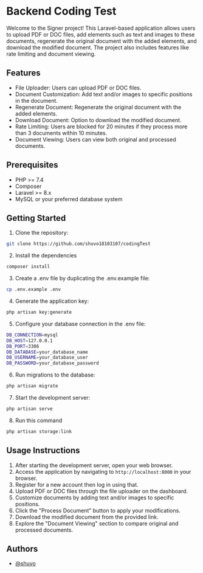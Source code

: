 # Backend Coding Test

Welcome to the Signer project! This Laravel-based application allows users to upload PDF or DOC files, add elements such as text and images to these documents, regenerate the original document with the added elements, and download the modified document. The project also includes features like rate limiting and document viewing.

## Features

-   File Uploader: Users can upload PDF or DOC files.
-   Document Customization: Add text and/or images to specific positions in the document.
-   Regenerate Document: Regenerate the original document with the added elements.
-   Download Document: Option to download the modified document.
-   Rate Limiting: Users are blocked for 20 minutes if they process more than 3 documents within 10 minutes.
-   Document Viewing: Users can view both original and processed documents.

## Prerequisites

-   PHP >= 7.4
-   Composer
-   Laravel >= 8.x
-   MySQL or your preferred database system

## Getting Started

1. Clone the repository:

```bash
git clone https://github.com/shuvo18103107/codingTest

```

2. Install the dependencies

```bash
composer install

```

3. Create a .env file by duplicating the .env.example file:

```bash
cp .env.example .env

```

4. Generate the application key:

```bash
php artisan key:generate

```

5. Configure your database connection in the .env file:

```bash
DB_CONNECTION=mysql
DB_HOST=127.0.0.1
DB_PORT=3306
DB_DATABASE=your_database_name
DB_USERNAME=your_database_user
DB_PASSWORD=your_database_password

```

6. Run migrations to the database:

```bash
php artisan migrate

```

7. Start the development server:

```bash
php artisan serve

```
8. Run this command 

```bash
php artisan storage:link

```

## Usage Instructions

1. After starting the development server, open your web browser.
2. Access the application by navigating to `http://localhost:8000` in your browser.
3. Register for a new account then log in using that.
4. Upload PDF or DOC files through the file uploader on the dashboard.
5. Customize documents by adding text and/or images to specific positions.
6. Click the "Process Document" button to apply your modifications.
7. Download the modified document from the provided link.
8. Explore the "Document Viewing" section to compare original and processed documents.

## Authors

-   [@shuvo](https://www.github.com/shuvo18103107)
